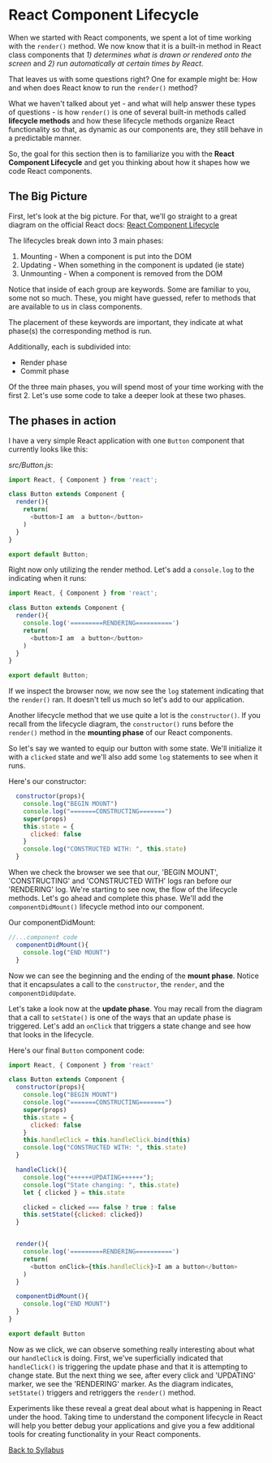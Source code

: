 # React Component Lifecycle

When we started with React components, we spent a lot of time working with the `render()` method. We now know that it is a built-in method in React class components that *1) determines what is drawn or rendered onto the screen* and *2) run automatically at certain times by React*.

That leaves us with some questions right? One for example might be: How and when does React know to run the `render()` method?

What we haven't talked about yet - and what will help answer these types of questions - is how `render()` is one of several built-in methods called **lifecycle methods** and how these lifecycle methods organize React functionality so that, as dynamic as our components are, they still behave in a predictable manner.

So, the goal for this section then is to familiarize you with the **React Component Lifecycle** and get you thinking about how it shapes how we code React components.

## The Big Picture

First, let's look at the big picture. For that, we'll go straight to a great diagram on the official React docs: [React Component Lifecycle](http://projects.wojtekmaj.pl/react-lifecycle-methods-diagram/)

The lifecycles break down into 3 main phases:

1) Mounting - When a component is put into the DOM
2) Updating - When something in the component is updated (ie state)
3) Unmounting - When a component is removed from the DOM

Notice that inside of each group are keywords. Some are familiar to you, some not so much. These, you might have guessed, refer to methods that are available to us in class components.

The placement of these keywords are important, they indicate at what phase(s) the corresponding method is run.

Additionally, each is subdivided into:

- Render phase
- Commit phase

Of the three main phases, you will spend most of your time working with the first 2. Let's use some code to take a deeper look at these two phases.

## The phases in action

I have a very simple React application with one `Button` component that currently looks like this:

*src/Button.js*:

```javascript
import React, { Component } from 'react';

class Button extends Component {
  render(){
    return(
      <button>I am  a button</button>
    )
  }
}

export default Button;
```

Right now only utilizing the render method. Let's add a `console.log` to the indicating when it runs:


```javascript
import React, { Component } from 'react';

class Button extends Component {
  render(){
    console.log('=========RENDERING==========')
    return(
      <button>I am  a button</button>
    )
  }
}

export default Button;
```

If we inspect the browser now, we now see the `log` statement indicating that the `render()` ran. It doesn't tell us much so let's add to our application.

Another lifecycle method that we use quite a lot is the `constructor()`. If you recall from the lifecycle diagram, the `constructor()` runs before the `render()` method in the **mounting phase** of our React components.

So let's say we wanted to equip our button with some state. We'll initialize it with a `clicked` state and we'll also add some `log` statements to see when it runs.

Here's our constructor:

```javascript
  constructor(props){
    console.log("BEGIN MOUNT")
    console.log("=======CONSTRUCTING=======")
    super(props)
    this.state = {
      clicked: false
    }
    console.log("CONSTRUCTED WITH: ", this.state)
  }
```

When we check the browser we see that our, 'BEGIN MOUNT', 'CONSTRUCTING' and 'CONSTRUCTED WITH' logs ran before our 'RENDERING' log. We're starting to see now, the flow of the lifecycle methods. Let's go ahead and complete this phase. We'll add the `componentDidMount()` lifecycle method into our component.

Our componentDidMount:

```javascript
//...component code
  componentDidMount(){
    console.log("END MOUNT")
  }
```

Now we can see the beginning and the ending of the **mount phase**. Notice that it encapsulates a call to the `constructor`, the `render`, and the `componentDidUpdate`.

Let's take a look now at the **update phase**. You may recall from the diagram that a call to `setState()` is one of the ways that an update phase is triggered. Let's add an `onClick` that triggers a state change and see how that looks in the lifecycle.

Here's our final `Button` component code:

```javascript
import React, { Component } from 'react'

class Button extends Component {
  constructor(props){
    console.log("BEGIN MOUNT")
    console.log("=======CONSTRUCTING=======")
    super(props)
    this.state = {
      clicked: false
    }
    this.handleClick = this.handleClick.bind(this)
    console.log("CONSTRUCTED WITH: ", this.state)
  }

  handleClick(){
    console.log("++++++UPDATING++++++");
    console.log("State changing: ", this.state)
    let { clicked } = this.state

    clicked = clicked === false ? true : false
    this.setState({clicked: clicked})
  }


  render(){
    console.log('=========RENDERING==========')
    return(
      <button onClick={this.handleClick}>I am a button</button>
    )
  }

  componentDidMount(){
    console.log("END MOUNT")
  }
}

export default Button
```

Now as we click, we can observe something really interesting about what our `handleClick` is doing. First, we've superficially indicated that `handleClick()` is triggering the update phase and that it is attempting to change state. But the next thing we see, after every click and 'UPDATING' marker, we see the 'RENDERING' marker. As the diagram indicates, `setState()` triggers and retriggers the `render()` method.

Experiments like these reveal a great deal about what is happening in React under the hood. Taking time to understand the component lifecycle in React will help you better debug your applications and give you a few additional tools for creating functionality in your React components.


[Back to Syllabus](../README.md)
